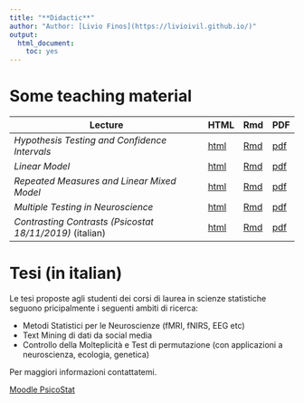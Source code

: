 ```yaml
---
title: "**Didactic**"
author: "Author: [Livio Finos](https://livioivil.github.io/)"
output:
  html_document:
    toc: yes
---
```


# Some teaching material 
  

|  Lecture    | HTML | Rmd | PDF |
|--------------|-------|-------|-------|
| *Hypothesis Testing and Confidence Intervals*  |  [html](https://rawcdn.githack.com/livioivil/inference_basics/283cf4937dd29b85291dac7dda0bcef82e738fb8/inference_booklet.html)| [Rmd](https://github.com/livioivil/inference_basics/blob/master/inference_booklet.Rmd)| [pdf](https://github.com/livioivil/inference_basics/blob/master/inference_booklet.pdf)|
| *Linear Model*  |  [html](https://rawcdn.githack.com/livioivil/inference_basics/283cf4937dd29b85291dac7dda0bcef82e738fb8/LinearModel_booklet.html)| [Rmd](https://github.com/livioivil/inference_basics/blob/master/LinearModel_booklet.Rmd)| [pdf](https://github.com/livioivil/inference_basics/blob/master/LinearModel_booklet.pdf)|
| *Repeated Measures and Linear Mixed Model* |  [html](https://rawcdn.githack.com/livioivil/inference_basics/283cf4937dd29b85291dac7dda0bcef82e738fb8/RepeatedMeasures_MixedModels_for_EEGdata.html)| [Rmd](https://github.com/livioivil/inference_basics/blob/master/RepeatedMeasures_MixedModels_for_EEGdata.Rmd)| [pdf ](https://github.com/livioivil/inference_basics/blob/master/RepeatedMeasures_MixedModels_for_EEGdata.pdf)|
| *Multiple Testing in Neuroscience*  | [html](https://rawcdn.githack.com/livioivil/inference_basics/283cf4937dd29b85291dac7dda0bcef82e738fb8/fMRI_multiple_testing.html)|[Rmd](https://github.com/livioivil/inference_basics/blob/master/fMRI_multiple_testing.Rmd)|[pdf](https://github.com/livioivil/inference_basics/blob/master/fMRI_multiple_testing.pdf)|
| *Contrasting Contrasts (Psicostat 18/11/2019)* (italian) | [html](https://rawcdn.githack.com/livioivil/inference_basics/283cf4937dd29b85291dac7dda0bcef82e738fb8/contrastanti_e_correlati.html)|[Rmd](https://github.com/livioivil/inference_basics/blob/master/contrastanti_e_correlati.Rmd)|[pdf](https://github.com/livioivil/inference_basics/blob/master/contrastanti_e_correlati.pdf)|

<!---
<li> Appunti del corso Classificazione e Analisi di Dati Multidimensionali (parte di Statistica Multivariata): <a href="https://dl.dropboxusercontent.com/u/2487724/CADM/DispensaMultivariata.pdf" >link to pdf</a></li> 
 <li> <a href="https://dl.dropboxusercontent.com/u/2487724/didactic/TestStat.pdf" >L'in(ter)ferenza statistica nella sperimentazione clinica e tecnologica </a>
- Slides presentate presso la Summer School 
<a href="http://matnet.unibg.it/summerschool/intro.php"> 
  'Incontriamo la Matematica, la Statistica e la Fisica'
 San Pellegrino Terme, 4-5-6 Settembre 2013 </a>

(<a href="https://dl.dropboxusercontent.com/u/2487724/didactic/TestStat.zip">file zip</a> con slides e materiale didattico usato nell'esperimento)

**Other (in italian)**


- Modello Lineare Semplice e Multiplo. Inferenza tra permutazioni e distribuzione normale <a href="./slidesRegressione.html">slides</a>  
- Test di permutazione - Una lezione con applicazioni tramite liberia R: flip <a href="./flipEsempio.html" >link all'html</a>

--->

# Tesi (in italian) <a name="tesi"></a>

Le tesi  proposte agli studenti dei corsi di laurea in scienze statistiche seguono pricipalmente i seguenti ambiti di ricerca:  

- Metodi Statistici per le Neuroscienze (fMRI, fNIRS, EEG etc)  
- Text Mining di dati da social media   
- Controllo della Molteplicità e Test di permutazione (con applicazioni a neuroscienza, ecologia, genetica)  

Per maggiori informazioni contattatemi.

[Moodle PsicoStat](https://elearning.unipd.it/scuolapsicologia/enrol/index.php?id=961)